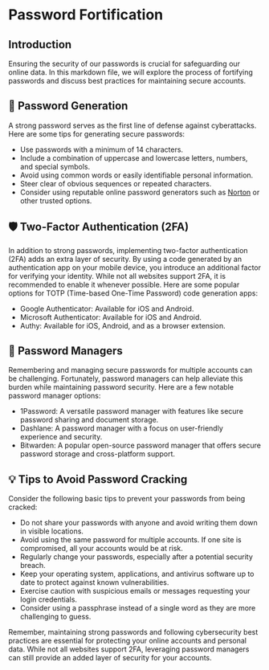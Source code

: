 # Password Fortification

## Introduction
Ensuring the security of our passwords is crucial for safeguarding our online data. In this markdown file, we will explore the process of fortifying passwords and discuss best practices for maintaining secure accounts.

## :closed_lock_with_key: Password Generation
A strong password serves as the first line of defense against cyberattacks. Here are some tips for generating secure passwords:

- Use passwords with a minimum of 14 characters.
- Include a combination of uppercase and lowercase letters, numbers, and special symbols.
- Avoid using common words or easily identifiable personal information.
- Steer clear of obvious sequences or repeated characters.
- Consider using reputable online password generators such as [Norton](https://passwords.norton.com/password-generator) or other trusted options.

## :shield: Two-Factor Authentication (2FA)
In addition to strong passwords, implementing two-factor authentication (2FA) adds an extra layer of security. By using a code generated by an authentication app on your mobile device, you introduce an additional factor for verifying your identity. While not all websites support 2FA, it is recommended to enable it whenever possible. Here are some popular options for TOTP (Time-based One-Time Password) code generation apps:

- Google Authenticator: Available for iOS and Android.
- Microsoft Authenticator: Available for iOS and Android.
- Authy: Available for iOS, Android, and as a browser extension.

## :key: Password Managers
Remembering and managing secure passwords for multiple accounts can be challenging. Fortunately, password managers can help alleviate this burden while maintaining password security. Here are a few notable password manager options:

- 1Password: A versatile password manager with features like secure password sharing and document storage.
- Dashlane: A password manager with a focus on user-friendly experience and security.
- Bitwarden: A popular open-source password manager that offers secure password storage and cross-platform support.

## :bulb: Tips to Avoid Password Cracking
Consider the following basic tips to prevent your passwords from being cracked:

- Do not share your passwords with anyone and avoid writing them down in visible locations.
- Avoid using the same password for multiple accounts. If one site is compromised, all your accounts would be at risk.
- Regularly change your passwords, especially after a potential security breach.
- Keep your operating system, applications, and antivirus software up to date to protect against known vulnerabilities.
- Exercise caution with suspicious emails or messages requesting your login credentials.
- Consider using a passphrase instead of a single word as they are more challenging to guess.

Remember, maintaining strong passwords and following cybersecurity best practices are essential for protecting your online accounts and personal data. While not all websites support 2FA, leveraging password managers can still provide an added layer of security for your accounts.
